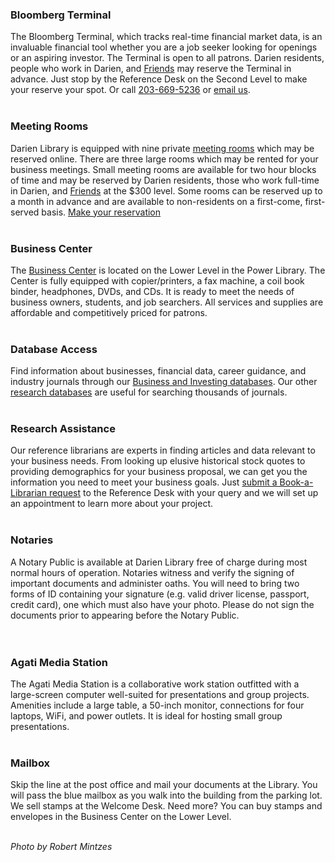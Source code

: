 <div class="row margin-bottom-10">

<div class="col-md-6">


### Bloomberg Terminal
The Bloomberg Terminal, which tracks real-time financial market data, is an invaluable financial tool whether you are a job seeker looking for openings or an aspiring investor. The Terminal is open to all patrons. Darien residents, people who work in Darien, and [Friends](/friends "Friend of the Library") may reserve the Terminal in advance. Just stop by the Reference Desk on the Second Level to make your reserve your spot. Or call [203-669-5236](tel:2036695236 "Call the Reference Desk") or [email us](mailto:askus@darienlibrary.org "Email the Reference Desk"). 
<br />
<br />

### Meeting Rooms
Darien Library is equipped with nine private [meeting rooms](/meeting-rooms "Meeting rooms") which may be reserved online. There are three large rooms which may be rented for your business meetings. Small meeting rooms are available for two hour blocks of time and may be reserved by Darien residents, those who work full-time in Darien, and [Friends](/friends "Friends of the Library") at the $300 level. Some rooms can be reserved up to a month in advance and are available to non-residents on a first-come, first-served basis. [Make your reservation](/meeting-rooms "Reserve a meeting room")
<br />
<br />

### Business Center
The [Business Center](/business-center "Business Center") is located on the Lower Level in the Power Library. The Center is fully equipped with copier/printers, a fax machine, a coil book binder, headphones, DVDs, and CDs. It is ready to meet the needs of business owners, students, and job searchers. All services and supplies are affordable and competitively priced for patrons. 
<br />
<br />

### Database Access
Find information about businesses, financial data, career guidance, and industry journals through our [Business and Investing databases](/research/category/business-and-investing "Business and Investing databases"). Our other [research databases](/research "Research databases") are useful for searching thousands of journals. 
<br />
<br />


</div>
<div class="col-md-6">

### Research Assistance
Our reference librarians are experts in finding articles and data relevant to your business needs. From looking up elusive historical stock quotes to providing demographics for your business proposal, we can get you the information you need to meet your business goals. Just [submit a Book-a-Librarian request](/book-librarian "Email us") to the Reference Desk with your query and we will set up an appointment to learn more about your project.
<br />
<br />

### Notaries
A Notary Public is available at Darien Library free of charge during most normal hours of operation. Notaries witness and verify the signing of important documents and administer oaths. You will need to bring two forms of ID containing your signature (e.g. valid driver license, passport, credit card), one which must also have your photo. Please do not sign the documents prior to appearing before the Notary Public.   
<br />
<br />

### Agati Media Station
The Agati Media Station is a collaborative work station outfitted with a large-screen computer well-suited for presentations and group projects. Amenities include a large table, a 50-inch monitor, connections for four laptops, WiFi, and power outlets. It is ideal for hosting small group presentations.
<br />
<br />

### Mailbox
Skip the line at the post office and mail your documents at the Library. You will pass the blue mailbox as you walk into the building from the parking lot. We sell stamps at the Welcome Desk. Need more? You can buy stamps and envelopes in the Business Center on the Lower Level. 
<br />
<br />

_Photo by Robert Mintzes_

</div>
</div> 